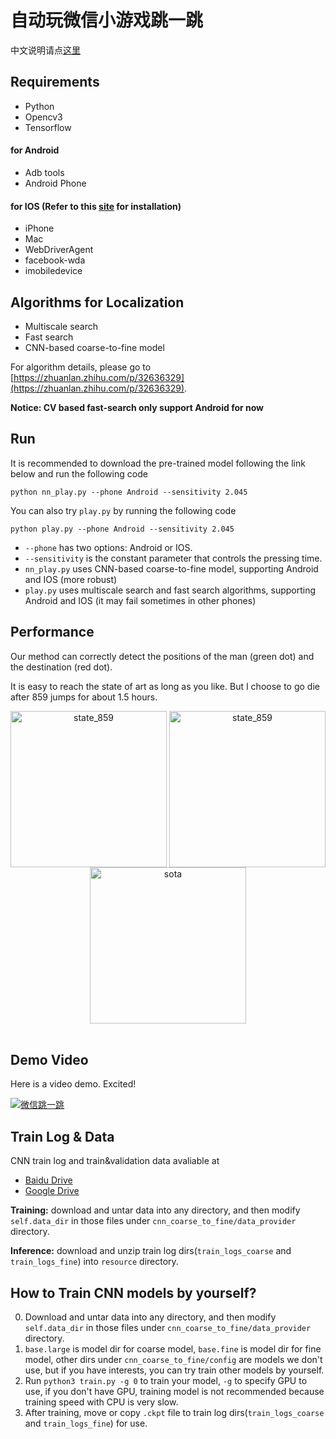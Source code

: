 # 自动玩微信小游戏跳一跳

中文说明请点[这里](https://github.com/Prinsphield/Wechat_AutoJump/blob/master/readme_cn.md)

## Requirements

- Python
- Opencv3
- Tensorflow

#### for Android

- Adb tools
- Android Phone

#### for IOS (Refer to this [site](https://testerhome.com/topics/7220) for installation)

- iPhone
- Mac
- WebDriverAgent
- facebook-wda
- imobiledevice

## Algorithms for Localization

- Multiscale search
- Fast search
- CNN-based coarse-to-fine model

For algorithm details, please go to [https://zhuanlan.zhihu.com/p/32636329](https://zhuanlan.zhihu.com/p/32636329).

**Notice: CV based fast-search only support Android for now**

## Run

It is recommended to download the pre-trained model following the link below and run the following code

	python nn_play.py --phone Android --sensitivity 2.045

You can also try `play.py` by running the following code

	python play.py --phone Android --sensitivity 2.045

- `--phone` has two options: Android or IOS.
- `--sensitivity` is the constant parameter that controls the pressing time.
- `nn_play.py` uses CNN-based coarse-to-fine model, supporting Android and IOS (more robust)
- `play.py` uses multiscale search and fast search algorithms, supporting Android and IOS (it may fail sometimes in other phones)

## Performance

Our method can correctly detect the positions of the man (green dot) and the destination (red dot).

It is easy to reach the state of art as long as you like.
But I choose to go die after 859 jumps for about 1.5 hours.

<div align="center">
<img align="center" src="resource/state_859.png" width="250" alt="state_859">
<img align="center" src="resource/state_859_res.png" width="250" alt="state_859">
<img align="center" src="resource/sota.png" width="250" alt="sota">
</div>
<br/>

## Demo Video

Here is a video demo. Excited!

[![微信跳一跳](https://img.youtube.com/vi/OeTI2Kx8Ehc/0.jpg)](https://youtu.be/OeTI2Kx8Ehc "自动玩微信小游戏跳一跳")

## Train Log & Data

CNN train log and train&validation data avaliable at
- [Baidu Drive](https://pan.baidu.com/s/1c2rrlra)
- [Google Drive](https://drive.google.com/drive/folders/1tCUf2krzMpkQh_RJL02x0z__4j7MaUI4?usp=sharing)

**Training:** download and untar data into any directory, and then modify `self.data_dir` in those files under `cnn_coarse_to_fine/data_provider` directory.

**Inference:** download and unzip train log dirs(`train_logs_coarse` and `train_logs_fine`) into `resource` directory.

## How to Train CNN models by yourself?

0. Download and untar data into any directory, and then modify `self.data_dir` in those files under `cnn_coarse_to_fine/data_provider` directory.
0. `base.large` is model dir for coarse model, `base.fine` is model dir for fine model, other dirs under `cnn_coarse_to_fine/config` are models we don't use, but if you have interests, you can try train other models by yourself.
0. Run `python3 train.py -g 0` to train your model, `-g` to specify GPU to use, if you don't have GPU, training model is not recommended because training speed with CPU is very slow.
0. After training, move or copy `.ckpt` file to train log dirs(`train_logs_coarse` and `train_logs_fine`) for use.

